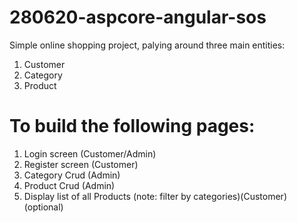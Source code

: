 # 280620-aspcore-angular-sos
Simple online shopping project, palying around three main entities: 
   1. Customer
   2. Category
   3. Product
   
# To build the following pages:
   1. Login screen (Customer/Admin)
   2. Register screen (Customer)
   3. Category Crud (Admin)
   4. Product Crud (Admin)
   5. Display list of all Products (note: filter by categories)(Customer)(optional) 
